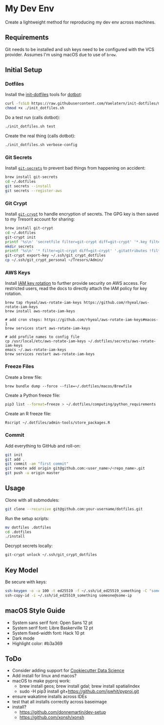 # My Dev Env

Create a lightweight method for reproducing my dev env across machines.

## Requirements

Git needs to be installed and ssh keys need to be configured with the VCS provider. Assumes I'm using macOS due to use of `brew`.

## Initial Setup

### Dotfiles

Install the [init-dotfiles](https://github.com/Vaelatern/init-dotfiles) tools for [dotbot](https://git.io/dotbot):

```bash
curl -fsSLO https://raw.githubusercontent.com/Vaelatern/init-dotfiles/master/init_dotfiles.sh
chmod +x ./init_dotfiles.sh
```

Do a test run (calls dotbot):
```bash
./init_dotfiles.sh test
```

Create the real thing (calls dotbot):
```bash
./init_dotfiles.sh verbose-config
```



### Git Secrets

Install [`git-secrets`](https://github.com/awslabs/git-secrets) to prevent bad things from happening on accident:

```bash
brew install git-secrets
cd ~/.dotfiles
git secrets --install
git secrets --register-aws
```



### Git Crypt

Install [`git-crypt`](https://github.com/AGWA/git-crypt) to handle encryption of secrets. The GPG key is then saved to my Tresorit account for sharing:

```bash
brew install git-crypt
cd ~/.dotfiles
git-crypt init
printf '%s\n' 'secretfile filter=git-crypt diff=git-crypt' '*.key filter=git-crypt diff=git-crypt' > .gitattributes
mkdir secrets
printf '%s\n' '* filter=git-crypt diff=git-crypt' '.gitattributes !filter !diff' > .secrets/.gitattributes
git-crypt export-key ~/.ssh/git_crypt_dotfiles
cp ~/.ssh/git_crypt_personal ~/Tresors/Admin/
```



### AWS Keys

Install [IAM key rotation](https://aws-rotate-iam-keys.com/) to further provide security on AWS access. For restricted users, read the docs to directly attach  the IAM policy for key rotation.

```shell
brew tap rhyeal/aws-rotate-iam-keys https://github.com/rhyeal/aws-rotate-iam-keys
brew install aws-rotate-iam-keys

# add cron steps: https://github.com/rhyeal/aws-rotate-iam-keys#macos-1
brew services start aws-rotate-iam-keys

# add profile names to config file
cp /usr/local/etc/aws-rotate-iam-keys ~/.dotfiles/secrets/aws-rotate-iam-keys
emacs ~/.aws-rotate-iam-keys
brew services restart aws-rotate-iam-keys
```



### Freeze Files

Create a brew file:

```shell
brew bundle dump --force --file=~/.dotfiles/macos/Brewfile
```

Create a Python freeze file:

```bash
pip3 list --format=freeze > ~/.dotfiles/computing/python_requirements
```

Create an R freeze file:
```bash
Rscript ~/.dotfiles/admin-tools/store_packages.R
```



### Commit

Add everything to GitHub and roll-on:

```bash
git init
git add .
git commit -am "first commit"
git remote add origin git@github.com:<user_name>/<repo_name>.git
git push -u origin master
```



## Usage

Clone with all submodules:
``` bash
git clone --recursive git@github.com:your-username/dotfiles.git
```

Run the setup scripts:
``` bash
mv dotfiles .dotfiles
cd .dotfiles
./install
```

Decrypt secrets locally:

```bash
git-crypt unlock ~/.ssh/git_crypt_dotfiles
```



## Key Model

Be secure with keys:

```bash
ssh-keygen -o -a 100 -t ed25519 -f ~/.ssh/id_ed25519_something -C "someone"
ssh-copy-id -i ~/.ssh/id_ed25519_something someone@some-ip
```



## macOS Style Guide

- System sans serif font: Open Sans 12 pt
- System serif font: Libre Baskerville 12 pt
- System fixed-width font: Hack 10 pt
- Dark mode
- Highlight color: #b3a369



## ToDo

* Consider adding support for [Cookiecutter Data Science](http://drivendata.github.io/cookiecutter-data-science/)
* Add install for linux and macos?
* macOS to make pyproj work:
  * brew install geos; brew install gdal; brew install spatialindex
  * sudo -H pip3 install git+https://github.com/jswhit/pyproj.git
* ensure wakatime installs across IDEs
* test that all installs correctly across baseimage
* install?
  * https://github.com/donnemartin/dev-setup
  * https://github.com/xonsh/xonsh
